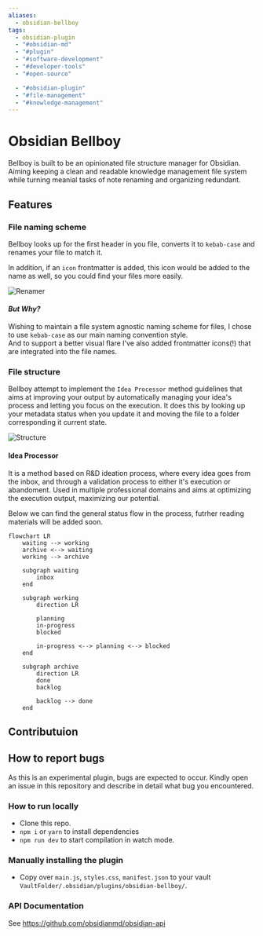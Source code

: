 ```yaml
---
aliases:
  - obsidian-bellboy
tags:
  - obsidian-plugin
  - "#obsidian-md"
  - "#plugin"
  - "#software-development"
  - "#developer-tools"
  - "#open-source"

  - "#obsidian-plugin"
  - "#file-management"
  - "#knowledge-management"
---
```

# Obsidian Bellboy

Bellboy is built to be an opinionated file structure manager for Obsidian.   
Aiming keeping a clean and readable knowledge management file system 
while turning meanial tasks of note renaming and organizing redundant.

## Features

### File naming scheme

Bellboy looks up for the first header in you file, converts it to `kebab-case` and renames your file to match it.

In addition, if an `icon` frontmatter is added, this icon would be added to the name as well, so you could find your files more easily.

![Renamer](https://raw.githubusercontent.com/shakedlokits/obsidian-bellboy/master/docs/example.jpg)

#### *But Why?*
Wishing to maintain a file system agnostic naming scheme for files, I chose to use `kebab-case` as our main naming convention style.   
And to support a better visual flare I've also added frontmatter icons(!) that are integrated into the file names.

### File structure

Bellboy attempt to implement the `Idea Processor` method guidelines that aims at improving your output by automatically managing your idea's process and letting you focus on the execution.
It does this by looking up your metadata status when you update it and moving the file to a folder corresponding it current state.

![Structure](docs/structure.jpg)

#### Idea Processor
It is a method based on R&D ideation process, where every idea goes from the inbox, and through a validation process to either it's execution or abandoment. Used in multiple professional domains and aims at optimizing the execution output, maximizing our potential.

Below we can find the general status flow in the process, futrher reading materials will be added soon.

```mermaid
flowchart LR
	waiting --> working
	archive <--> waiting
	working --> archive

	subgraph waiting
		inbox
	end
	
	subgraph working
		direction LR
		
		planning
		in-progress
		blocked
		
		in-progress <--> planning <--> blocked
	end
	
	subgraph archive
		direction LR
		done
		backlog
		
		backlog --> done
	end
```

## Contributuion
## How to report bugs

As this is an experimental plugin, bugs are expected to occur. Kindly open an issue in this repository and describe in detail what bug you encountered.

### How to run locally
- Clone this repo.
- `npm i` or `yarn` to install dependencies
- `npm run dev` to start compilation in watch mode.

### Manually installing the plugin
- Copy over `main.js`, `styles.css`, `manifest.json` to your vault `VaultFolder/.obsidian/plugins/obsidian-bellboy/`.

### API Documentation
See https://github.com/obsidianmd/obsidian-api
